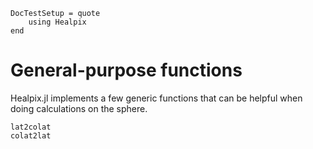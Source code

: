 ```@meta
DocTestSetup = quote
    using Healpix
end
```

# General-purpose functions

Healpix.jl implements a few generic functions that can be helpful when
doing calculations on the sphere.

```@docs
lat2colat
colat2lat
```

